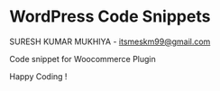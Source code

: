 # WordPress Code Snippets
 SURESH KUMAR MUKHIYA - <itsmeskm99@gmail.com>

Code snippet for Woocommerce Plugin

Happy Coding ! 